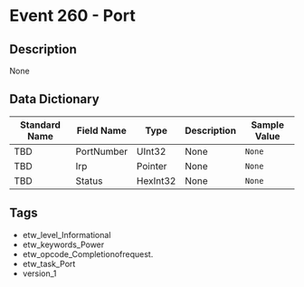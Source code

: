 # Event 260 - Port

## Description
None

## Data Dictionary
|Standard Name|Field Name|Type|Description|Sample Value|
|---|---|---|---|---|
|TBD|PortNumber|UInt32|None|`None`|
|TBD|Irp|Pointer|None|`None`|
|TBD|Status|HexInt32|None|`None`|

## Tags
* etw_level_Informational
* etw_keywords_Power
* etw_opcode_Completionofrequest.
* etw_task_Port
* version_1
